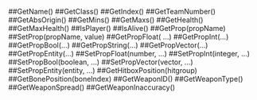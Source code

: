 ##GetName()
##GetClass()
##GetIndex()
##GetTeamNumber()
##GetAbsOrigin()
##GetMins()
##GetMaxs()
##GetHealth()
##GetMaxHealth()
##IsPlayer()
##IsAlive()
##GetProp(propName)
##SetProp(propName, value)
##GetPropFloat( ...)
##GetPropInt(...)
##GetPropBool(...)
##GetPropString(...)
##GetPropVector(...)
##GetPropEntity(...)
##SetPropFloat(number, ...)
##SetPropInt(integer, ...)
##SetPropBool(boolean, ...)
##SetPropVector(vector, ...)
##SetPropEntity(entity, ...)
##GetHitboxPosition(hitgroup)
##GetBonePosition(boneIndex)
##GetWeaponID()
##GetWeaponType()
##GetWeaponSpread()
##GetWeaponInaccuracy()